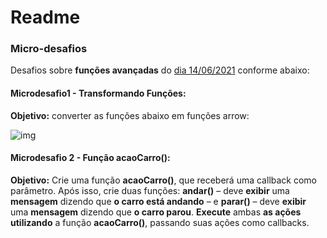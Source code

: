 # Readme



### **Micro-desafios**

Desafios sobre **funções avançadas** do <u>dia 14/06/2021</u> conforme abaixo:



#### Microdesafio1  - Transformando Funções:



**Objetivo:** converter as funções abaixo em funções arrow:



![img](https://i.imgur.com/6cHiDSd.png)



#### Microdesafio 2 - Função  acaoCarro():



**Objetivo:** Crie uma função **acaoCarro()**, que receberá uma callback como parâmetro. Após isso, crie duas funções: **andar()** – deve **exibir** uma **mensagem** dizendo que **o carro está andando** – e **parar()** – deve **exibir** uma **mensagem** dizendo que **o carro parou**. **Execute** ambas **as ações utilizando** a função **acaoCarro()**, passando suas ações como callbacks.
